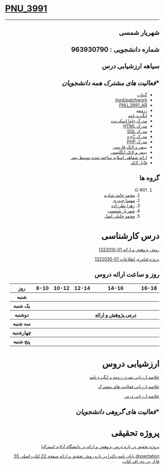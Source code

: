 # [PNU_3991](https://github.com/AliRazavi-edu/PNU_3991#TOC)

<div dir="rtl">
 
 
<div dir="rtl">
 
 
 ----------------------
 ## شهریار شمسی 
شماره دانشجویی : 963930790
 -----------------------
 ## سیاهه ارزشیابی درس
## **فعالیت های مشترک همه دانشجویان*
- [گیتاب](https://github.com/shin-shamsi/)
- [jlord/patchwork](jloradpatchwork.jpg)
- [PNU_3991_AR](https://github.com/shin-shamsi/PNU_3991_AR)
- [ رزومه](https://shin-shamsi.github.io/)
- [انگیزه نامه](https://shin-shamsi.github.io/sop)
- [مدرک جاوا اسکریپت](js.jpg)
- [مدرک HTML](cert-1014-HTML.jpg)
- [مدرک SQL](sql.jpg)
- [مدرک C++](cert-1051-C++.jpg)
- [مدرک PHP](PHP.jpg)
- [ ببیمر و لاتک فارسی](shin-shamsislide.pdf)
- [ببیمر و لاتک انگلیسی](https://github.com/shin-shamsi/PNU_3991_AR/blob/main/shin-shamsislidevoice.pdf) 
- [ارائه شفاهی اسلاید ساخته شده توسط بیمر ](eraeh.m4v)
- [ فایل لاتک ](shin-shamsi.pdf)

## گروه ها

<a name="G-R01"></a>
1. G-R01
    1. [محمد حامد شادبه](https://github.com/AliRazavi-edu/PNU_3991/tree/master/_BSc/ResearchAndPresentationMethods/1322010_01/31_%D9%85%D8%AD%D9%85%D8%AF%D8%AD%D8%A7%D9%85%D8%AF%20%D8%B4%D8%A7%D8%AF%D8%A8%D9%87)
    2. [مهسا حیدری](https://github.com/AliRazavi-edu/PNU_3991/tree/master/_BSc/ResearchAndPresentationMethods/1322010_01/17_%D9%85%D9%87%D8%B3%D8%A7%20%D8%AD%D9%8A%D8%AF%D8%B1%D9%8A)
    3. [زهرا نظرزاده](https://github.com/AliRazavi-edu/PNU_3991/tree/master/_BSc/ResearchAndPresentationMethods/1322010_01/65_%D8%B2%D9%87%D8%B1%D8%A7%20%D9%86%D8%B8%D8%B1%D8%B2%D8%A7%D8%AF%D9%87)
    4. [شهریار شمسی](https://github.com/AliRazavi-edu/PNU_3991/tree/master/_BSc/ResearchAndPresentationMethods/1322010_01/35_%D8%B4%D9%87%D8%B1%D9%8A%D8%A7%D8%B1%20%D8%B4%D9%85%D8%B3%D9%8A)
    5. [محمد خلیلی اصل](https://github.com/AliRazavi-edu/PNU_3991/tree/master/_BSc/ResearchAndPresentationMethods/1322010_02/18_%D9%85%D8%AD%D9%85%D8%AF%20%D8%AE%D9%84%D9%8A%D9%84%D9%8A%20%D8%A7%D8%B5%D9%84)
# درس کارشناسی
[روش پژوهش و اراِئه 01-1322010](https://github.com/AliRazavi-edu/PNU_3991/tree/master/_BSc/ResearchAndPresentationMethods)

[پروژه فناوری اطلاعات  01-1322035 ](end.jpg)
## روز و ساعت ارائه دروس
<table style="width:100%">
  <tr>
    <th >16-18</th>
    <th >14-16</th>
    <th >12-14</th>
    <th>10-12</th>
    <th>8-10</th>
    <th>روز</th>
  </tr>
  <tr>
    <th ></th>
    <th ></th>
    <th ></th>
    <th></th>
    <th></th>
    <th>شنبه</th>
  </tr>
   <tr>
    <th ></th>
    <th ></th>
    <th></th>
    <th></th>
    <th ></th>
    <th>یک شنبه</th>
  </tr>
   <tr>
     <th ></th>
     <th ><a  href="https://github.com/faeze-qlr/PNU_3991_AR/tree/main/pazhuhesh">درس پژوهش و ارائه</a></th>
     <th></th>
     <th></th>
    <th ></th>   
    <th>دوشنبه</th>
  </tr>
   <tr>
    <th ></th>
    <th ></th>
    <th></th>
    <th></th>
    <th ></th>
    <th>سه شنبه</th>
  </tr>
   <tr>
    <th ></th>
    <th ></th>
    <th></th>
    <th></th>
     <th ></th>
    <th>چهارشنبه</th>
  </tr>
   <tr>
    <th ></th>
     <th ></th>
     <th ></th>
     <th></th>
    <th></th>
    <th>پنج شنبه</th>
  </tr>
</table>


# ارزشیابی دروس
[خلاصه ارزیابی نمره رزومه و انگیزه نامه](ShSh_CV_CheckList_AR_3991.pdf)

[خلاصه ارزیابی فعالیت های مشترک](ShSh_GeneralSection_CheckList_AR_3991.docx.pdf)

[خلاصه ارزیابی درس ](ShSh_ResearchAndPresentationMethods_CheckList_AR_3991.pdf)

## **فعالیت های گروهی دانشجویان*
# پروژه تحقیقی
[پروژه تحقیق در باره درس پژوهش و ارائه در دانشگاه آدلاید استرالیا](adelaiduniversity.pdf)

[dissertation پایان نامه دکترا در باره روش تحقیق و ارائه صفحه 22 کتاب اصلی  55 فایل پی دی اف  کتاب](https://github.com/shin-shamsi/PNU_3991_AR/blob/main/dissertation_final.pdf)



<br>    
    
    
</div>

